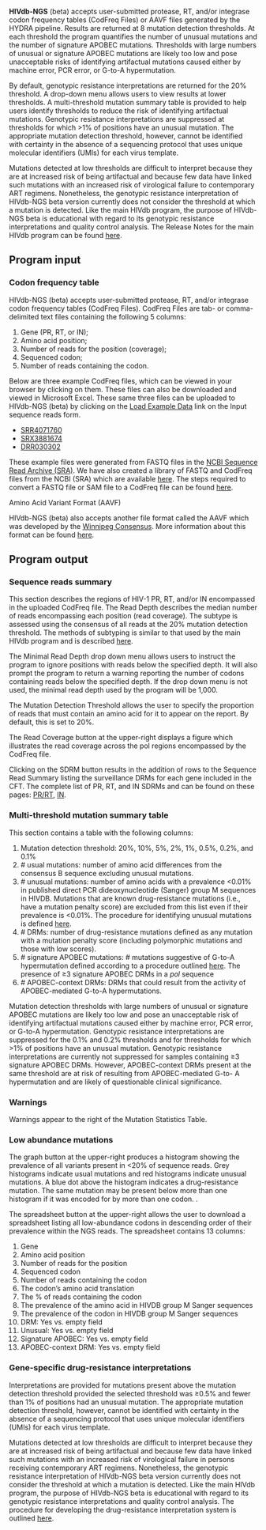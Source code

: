 **HIVdb-NGS** (beta) accepts user-submitted protease, RT, and/or integrase codon frequency tables (CodFreq Files) or AAVF files generated by the HYDRA pipeline. Results are returned at 8 mutation detection thresholds. At each threshold the program quantifies the number of unusual mutations and the number of signature APOBEC mutations. Thresholds with large numbers of unusual or signature APOBEC mutations are likely too low and pose unacceptable risks of identifying artifactual mutations caused either by machine error, PCR error, or G-to-A hypermutation.

By default, genotypic resistance interpretations are returned for the 20% threshold. A drop-down menu allows users to view results at lower thresholds. A multi-threshold mutation summary table is provided to help users identify thresholds to reduce the risk of identifying artifactual mutations. Genotypic resistance interpretations are suppressed at thresholds for which &gt;1% of positions have an unusual mutation. The appropriate mutation detection threshold, however, cannot be identified with certainty in the absence of a sequencing protocol that uses unique molecular identifiers (UMIs) for each virus template.

Mutations detected at low thresholds are difficult to interpret because they are at increased risk of being artifactual and because few data have linked such mutations with an increased risk of virological failure to contemporary ART regimens. Nonetheless, the genotypic resistance interpretation of HIVdb-NGS beta version currently does not consider the threshold at which a mutation is detected. Like the main HIVdb program, the purpose of HIVdb-NGS beta is educational with regard to its genotypic resistance interpretations and quality control analysis. The Release Notes for the main HIVdb program can be found [here](/page/release-notes/).

## Program input

### Codon frequency table

HIVdb-NGS (beta) accepts user-submitted protease, RT, and/or integrase codon frequency tables (CodFreq Files). CodFreq Files are tab- or comma-delimited text files containing the following 5 columns:

1. Gene (PR, RT, or IN);
2. Amino acid position;
3. Number of reads for the position (coverage);
4. Sequenced codon;
5. Number of reads containing the codon.

Below are three example CodFreq files, which can be viewed in your browser by clicking on them. These files can also be downloaded and viewed in Microsoft Excel. These same three files can be uploaded to HIVdb-NGS (beta) by clicking on the [Load Example Data](/hivdb/by-reads/) link on the Input sequence reads form.

- [SRR4071760]($$CMS_PREFIX$$downloads/codfreq-examples/SRR4071760.codfreq.txt)
- [SRX3881674]($$CMS_PREFIX$$downloads/codfreq-examples/SRX3881674.codfreq.txt)
- [DRR030302]($$CMS_PREFIX$$downloads/codfreq-examples/DRR030302.codfreq.txt)

These example files were generated from FASTQ files in the [NCBI Sequence Read Archive (SRA)](https://www.ncbi.nlm.nih.gov/sra). We have also created a library of FASTQ and CodFreq files from the NCBI (SRA) which are available [here](http://ngs-meta-fastq.hivdb.org/). The steps required to convert a FASTQ file or SAM file to a CodFreq file can be found [here](/page/codfreq/).

Amino Acid Variant Format (AAVF)

HIVdb-NGS (beta) also accepts another file format called the AAVF which was developed by the [Winnipeg Consensus](http://www.winnipegconsensus.org/). More information about this format can be found [here](https://github.com/winhiv/aavf-spec).



## Program output

### Sequence reads summary

This section describes the regions of HIV-1 PR, RT, and/or IN encompassed in the uploaded CodFreq file. The Read Depth describes the median number of reads encompassing each position (read coverage). The subtype is assessed using the consensus of all reads at the 20% mutation detection threshold. The methods of subtyping is similar to that used by the main HIVdb program and is described [here](https://hivdb.stanford.edu/page/hiv-subtyper/).

The Minimal Read Depth drop down menu allows users to instruct the program to ignore positions with reads below the specified depth. It will also prompt the program to return a warning reporting the number of codons containing reads below the specified depth. If the drop down menu is not used, the minimal read depth used by the program will be 1,000.

The Mutation Detection Threshold allows the user to specify the proportion of reads that must contain an amino acid for it to appear on the report. By default, this is set to 20%.

The Read Coverage button at the upper-right displays a figure which illustrates the read coverage across the pol regions encompassed by the CodFreq file.

Clicking on the SDRM button results in the addition of rows to the Sequence Read Summary listing the surveillance DRMs for each gene included in the CFT. The complete list of PR, RT, and IN SDRMs and can be found on these pages: [PR/RT](/page/who-sdrm-list/), [IN](/page/insti-sdrm-list/).

### Multi-threshold mutation summary table

This section contains a table with the following columns:

1. Mutation detection threshold: 20%, 10%, 5%, 2%, 1%, 0.5%, 0.2%, and 0.1%
2. \# usual mutations: number of amino acid differences from the consensus B sequence excluding unusual mutations.
3. \# unusual mutations: number of amino acids with a prevalence &lt;0.01% in  published direct PCR dideoxynucleotide (Sanger) group M sequences in HIVDB. Mutations that are known drug-resistance mutations (i.e., have a mutation penalty score) are excluded from this list even if their prevalence is &lt;0.01%. The procedure for identifying unusual mutations is defined [here](/page/unusual-mutations/).
4. \# DRMs: number of drug-resistance mutations defined as any mutation with a mutation penalty score (including polymorphic mutations and those with low scores).
5. \# signature APOBEC mutations: # mutations suggestive of G-to-A hypermutation defined according to a procedure outlined [here](/page/apobecs/). The presence of ≥3 signature APOBEC DRMs in a _pol_ sequence
6. \# APOBEC-context DRMs: DRMs that could result from the activity of APOBEC-mediated G-to-A hypermutations.

Mutation detection thresholds with large numbers of unusual or signature APOBEC mutations are likely too low and pose an unacceptable risk of identifying artifactual mutations caused either by machine error, PCR error, or G-to-A hypermutation. Genotypic resistance interpretations are suppressed for the 0.1% and 0.2% thresholds and for thresholds for which &gt;1% of positions have an unusual mutation. Genotypic resistance interpretations are currently not suppressed for samples containing ≥3 signature APOBEC DRMs. However, APOBEC-context DRMs present at the same threshold are at risk of resulting from APOBEC-mediated G-to- A hypermutation and are likely of questionable clinical significance.

### Warnings

Warnings appear to the right of the Mutation Statistics Table.

### Low abundance mutations

The graph button at the upper-right produces a histogram showing the prevalence of all variants present in &lt;20% of sequence reads. Grey histograms indicate usual mutations and red histograms indicate unusual mutations. A blue dot above the histogram indicates a drug-resistance mutation. The same mutation may be present below more than one histogram if it was encoded for by more than one codon. .

The spreadsheet button at the upper-right allows the user to download a spreadsheet listing all low-abundance codons in descending order of their prevalence within the NGS reads. The spreadsheet contains 13 columns:

1. Gene
2. Amino acid position
3. Number of reads for the position
4. Sequenced codon
5. Number of reads containing the codon
6. The codon’s amino acid translation
7. The % of reads containing the codon
8. The prevalence of the amino acid in HIVDB group M Sanger sequences
9. The prevalence of the codon in HIVDB group M Sanger sequences
10. DRM: Yes vs. empty field
11. Unusual: Yes vs. empty field
12. Signature APOBEC: Yes vs. empty field
13. APOBEC-context DRM: Yes vs. empty field

### Gene-specific drug-resistance interpretations

Interpretations are provided for mutations present above the mutation detection threshold provided the selected threshold was ≥0.5% and fewer than 1% of positions had an unusual mutation. The appropriate mutation detection threshold, however, cannot be identified with certainty in the absence of a sequencing protocol that uses unique molecular identifiers (UMIs) for each virus template.

Mutations detected at low thresholds are difficult to interpret because they are at increased risk of being artifactual and because few data have linked such mutations with an increased risk of virological failure in persons receiving contemporary ART regimens. Nonetheless, the genotypic resistance interpretation of HIVdb-NGS beta version currently does not consider the threshold at which a mutation is detected. Like the main HIVdb program, the purpose of HIVdb-NGS beta is educational with regard to its genotypic resistance interpretations and quality control analysis. The procedure for developing the drug-resistance interpretation system is outlined [here]($$CMS_PREFIX$$downloads/release-notes/genotypic-resistance-test-interpretation-system-oct2019.pdf).
